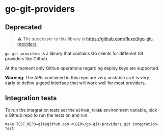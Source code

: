 # go-git-providers

## Deprecated

> :warning: The successor to this library is https://github.com/fluxcd/go-git-providers

`go-git-providers` is a library that contains Go clients for different Git providers like Github.

At the moment only Github operations regarding deploy keys are supported.

**Warning**: The APIs contained in this repo are very unstable as it is very
early to define a good interface that will work well for most providers.

## Integration tests

To run the integration tests set the `GITHUB_TOKEN` environment variable, pick a Github repo to
run the tests on and run

```
make TEST_REPO=git@github.com:<USER>/go-git-providers.git integration-test
```
